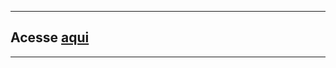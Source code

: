 -----------------------------------------
## Acesse <a href="https://daiellys64.github.io/curriculo/" target= "_blank">aqui</a>
-----------------------------------------
